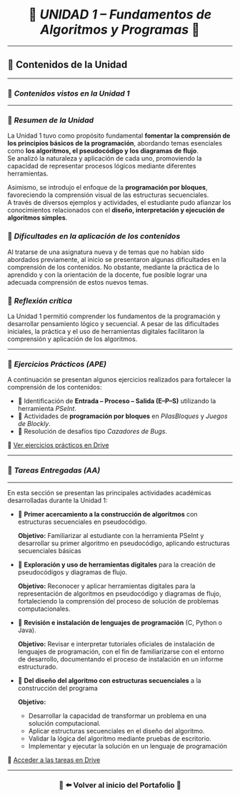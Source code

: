 
<h1 align="center">🪻 <em>UNIDAD 1 – Fundamentos de Algoritmos y Programas</em> 🪻</h1>

---

## 🌸 **Contenidos de la Unidad**
---

### 🌷 *Contenidos vistos en la Unidad 1*  



---

### 🌼 *Resumen de la Unidad*  
La Unidad 1 tuvo como propósito fundamental **fomentar la comprensión de los principios básicos de la programación**, abordando temas esenciales como **los algoritmos, el pseudocódigo y los diagramas de flujo**.  
Se analizó la naturaleza y aplicación de cada uno, promoviendo la capacidad de representar procesos lógicos mediante diferentes herramientas.  

Asimismo, se introdujo el enfoque de la **programación por bloques**, favoreciendo la comprensión visual de las estructuras secuenciales.  
A través de diversos ejemplos y actividades, el estudiante pudo afianzar los conocimientos relacionados con el **diseño, interpretación y ejecución de algoritmos simples**.

### 🌸 *Dificultades en la aplicación de los contenidos*
Al tratarse de una asignatura nueva y de temas que no habían sido abordados previamente, al inicio se presentaron algunas dificultades en la comprensión
de los contenidos. No obstante, mediante la práctica de lo aprendido y con la orientación de la docente, fue posible lograr una adecuada comprensión de
estos nuevos temas.

### 🌹 *Reflexión crítica*
La Unidad 1 permitió comprender los fundamentos de la programación y desarrollar pensamiento lógico y secuencial.
A pesar de las dificultades iniciales, la práctica y el uso de herramientas digitales facilitaron la comprensión y aplicación de los algoritmos. 

---

### 🌻 *Ejercicios Prácticos (APE)*  
A continuación se presentan algunos ejercicios realizados para fortalecer la comprensión de los contenidos:

- 🌸 Identificación de **Entrada – Proceso – Salida (E–P–S)** utilizando la herramienta *PSeInt*.  
- 🌼 Actividades de **programación por bloques** en *PilasBloques* y *Juegos de Blockly*.  
- 🌻 Resolución de desafíos tipo *Cazadores de Bugs*.

📁 [Ver ejercicios prácticos en Drive](https://drive.google.com/drive/folders/1Gn5r_TDgg9tnRuTNvnLOlf0_kxoDqjj_?usp=sharing)

---

### 🌺 *Tareas Entregadas (AA)*
---

En esta sección se presentan las principales actividades académicas desarrolladas durante la Unidad 1:

- 🌷 **Primer acercamiento a la construcción de algoritmos** con estructuras secuenciales en pseudocódigo.
  
  **Objetivo:** Familiarizar al estudiante con la herramienta PSeInt y desarrollar su primer algoritmo en pseudocódigo, aplicando estructuras secuenciales básicas
- 🌼 **Exploración y uso de herramientas digitales** para la creación de pseudocódigos y diagramas de flujo.

  **Objetivo:** Reconocer y aplicar herramientas digitales para la representación de algoritmos en pseudocódigo y diagramas de flujo, fortaleciendo la comprensión del proceso de solución de problemas computacionales.
- 🌸 **Revisión e instalación de lenguajes de programación** (C, Python o Java).

  **Objetivo:** Revisar e interpretar tutoriales oficiales de instalación de lenguajes de programación, con el fin de familiarizarse con el entorno de desarrollo, documentando el proceso de instalación en un informe estructurado.
- 🪻 **Del diseño del algoritmo con estructuras secuenciales** a la construcción del programa

  **Objetivo:**
  - Desarrollar la capacidad de transformar un problema en una solución computacional.
  - Aplicar estructuras secuenciales en el diseño del algoritmo. 
  - Validar la lógica del algoritmo mediante pruebas de escritorio. 
  - Implementar y ejecutar la solución en un lenguaje de programación
  

📁 [Acceder a las tareas en Drive](https://drive.google.com/drive/folders/1Gg7xBbjF0clTlefgPFILSH8_r7ZE_dM8?usp=sharing)

---




<h3 align="center">🌼 <a href="Portafolio.md" style="color: inherit; text-decoration: none;">⬅️ Volver al inicio del Portafolio</a> 🌼</h3>


